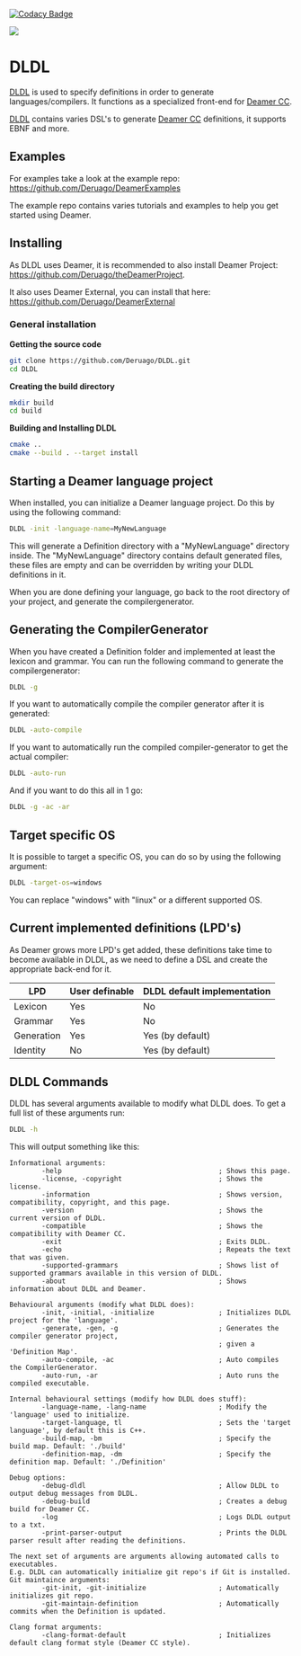 [![Codacy Badge](https://app.codacy.com/project/badge/Grade/b5738e6d64d046ac92740d54194bc127)](https://www.codacy.com/gh/Deruago/DLDL/dashboard?utm_source=github.com&amp;utm_medium=referral&amp;utm_content=Deruago/DLDL&amp;utm_campaign=Badge_Grade)

[![](https://tokei.rs/b1/github/Deruago/DLDL)](https://github.com/Deruago/DLDL)

# DLDL

[DLDL](https://github.com/Deruago/DLDL) is used to specify definitions in order to generate languages/compilers. It functions as a specialized front-end for [Deamer CC](https://github.com/Deruago/theDeamerProject). 

[DLDL](https://github.com/Deruago/DLDL) contains varies DSL's to generate [Deamer CC](https://github.com/Deruago/theDeamerProject) definitions, it supports EBNF and more.

## Examples

For examples take a look at the example repo: https://github.com/Deruago/DeamerExamples

The example repo contains varies tutorials and examples to help you get started using Deamer.

## Installing

As DLDL uses Deamer, it is recommended to also install Deamer Project: https://github.com/Deruago/theDeamerProject.

It also uses Deamer External, you can install that here: https://github.com/Deruago/DeamerExternal

### General installation

**Getting the source code**

```bash
git clone https://github.com/Deruago/DLDL.git
cd DLDL
```

**Creating the build directory**

```bash
mkdir build
cd build
```

**Building and Installing DLDL**

```bash
cmake ..
cmake --build . --target install
```

## Starting a Deamer language project

When installed, you can initialize a Deamer language project. Do this by using the following command:
```bash
DLDL -init -language-name=MyNewLanguage
```

This will generate a Definition directory with a "MyNewLanguage" directory inside.
The "MyNewLanguage" directory contains default generated files, these files are empty and can be overridden by writing your DLDL definitions in it.

When you are done defining your language, go back to the root directory of your project, and generate the compilergenerator.

## Generating the CompilerGenerator

When you have created a Definition folder and implemented at least the lexicon and grammar.
You can run the following command to generate the compilergenerator:

```bash
DLDL -g
```

If you want to automatically compile the compiler generator after it is generated:
```bash
DLDL -auto-compile
```

If you want to automatically run the compiled compiler-generator to get the actual compiler:
```bash
DLDL -auto-run
```

And if you want to do this all in 1 go:
```bash
DLDL -g -ac -ar
```

## Target specific OS

It is possible to target a specific OS, you can do so by using the following argument:

```bash
DLDL -target-os=windows
```

You can replace "windows" with "linux" or a different supported OS.

## Current implemented definitions (LPD's)

As Deamer grows more LPD's get added, these definitions take time to become available in DLDL, as we need to define a DSL and create the appropriate back-end for it.

| LPD        | User definable | DLDL default implementation |
| ---------- | -------------- | --------------------------- |
| Lexicon    | Yes            | No                          |
| Grammar    | Yes            | No                          |
| Generation | Yes            | Yes (by default)            |
| Identity   | No             | Yes (by default)            |

## DLDL Commands

DLDL has several arguments available to modify what DLDL does.
To get a full list of these arguments run:

```bash
DLDL -h
```

This will output something like this:
```
Informational arguments:
        -help                                       ; Shows this page.
        -license, -copyright                        ; Shows the license.
        -information                                ; Shows version, compatibility, copyright, and this page.
        -version                                    ; Shows the current version of DLDL.
        -compatible                                 ; Shows the compatibility with Deamer CC.
        -exit                                       ; Exits DLDL.
        -echo                                       ; Repeats the text that was given.
        -supported-grammars                         ; Shows list of supported grammars available in this version of DLDL.
        -about                                      ; Shows information about DLDL and Deamer.

Behavioural arguments (modify what DLDL does):
        -init, -initial, -initialize                ; Initializes DLDL project for the 'language'.
        -generate, -gen, -g                         ; Generates the compiler generator project,
                                                    ; given a 'Definition Map'.
        -auto-compile, -ac                          ; Auto compiles the CompilerGenerator.
        -auto-run, -ar                              ; Auto runs the compiled executable.

Internal behavioural settings (modify how DLDL does stuff):
        -language-name, -lang-name                  ; Modify the 'language' used to initialize.
        -target-language, tl                        ; Sets the 'target language', by default this is C++.
        -build-map, -bm                             ; Specify the build map. Default: './build'
        -definition-map, -dm                        ; Specify the definition map. Default: './Definition'

Debug options:
        -debug-dldl                                 ; Allow DLDL to output debug messages from DLDL.
        -debug-build                                ; Creates a debug build for Deamer CC.
        -log                                        ; Logs DLDL output to a txt.
        -print-parser-output                        ; Prints the DLDL parser result after reading the definitions.

The next set of arguments are arguments allowing automated calls to executables.
E.g. DLDL can automatically initialize git repo's if Git is installed.
Git maintaince arguments:
        -git-init, -git-initialize                  ; Automatically initializes git repo.
        -git-maintain-definition                    ; Automatically commits when the Definition is updated.

Clang format arguments:
        -clang-format-default                       ; Initializes default clang format style (Deamer CC style).
```

